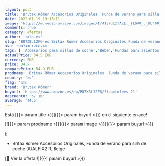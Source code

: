 ```yaml
---
layout: post
title: 'Britax Römer Accesorios Originales  Funda de verano para silla de coche DUALFIX2 R  Beige'
date: 2022-01-19 19:13:11
image: 'https://m.media-amazon.com/images/I/41sYdLIfAiL._SL500_._SL400_.jpg'
comments: true
category: ofertas
author: 'tole.es'
slug: 'B07X8L12F6-es Britax Römer Accesorios Originales Funda de verano para...'
sku: 'B07X8L12F6-es'
tags: [ 'Accesorios para sillas de coche','Bebé','Fundas para asientos de coche','Sillas de coche y accesorios','britax römer','coche','de','römer','silla', ]
actualPrice: 34.5 EUR
currency: EUR
price: 34.5
comparePrice: 54.9 EUR
prodname: 'Britax Römer Accesorios Originales  Funda de verano para silla de coche DUALFIX2 R  Beige'
country: 'es'
flag: '🇪🇸'
brand: 'Britax Römer'
buyurl: 'https://www.amazon.es/dp/B07X8L12F6/?tag=tolees-21'
descuento: '37.16'
average: '34.5'
---
```


Está [{{< param title >}}]({{< param buyurl >}}) en el siguiente enlace!

[![{{< param prodname >}}]({{< param image >}})]({{< param buyurl >}})

ℹ️:

- Britax Römer Accesorios Originales, Funda de verano para silla de coche DUALFIX2 R, Beige

[🛒 Ver la oferta!!]({{< param buyurl >}})
